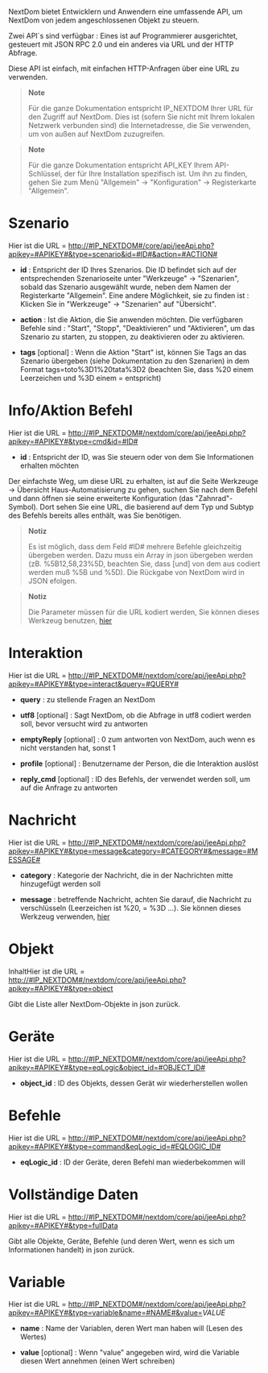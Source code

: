 NextDom bietet Entwicklern und Anwendern eine umfassende API, um
NextDom von jedem angeschlossenen Objekt zu steuern.

Zwei API´s sind verfügbar : Eines ist auf Programmierer ausgerichtet,
gesteuert mit JSON RPC 2.0 und ein anderes via URL und der HTTP Abfrage. 

Diese API ist einfach, mit einfachen HTTP-Anfragen über eine URL zu verwenden.

> **Note**
>
>Für die ganze Dokumentation entspricht IP_NEXTDOM Ihrer URL für den
> Zugriff auf NextDom. Dies ist (sofern Sie nicht mit Ihrem lokalen Netzwerk
> verbunden sind) die Internetadresse, die Sie verwenden, um von außen auf
> NextDom zuzugreifen.

> **Note**
>
>Für die ganze Dokumentation entspricht API_KEY Ihrem API-Schlüssel, der
> für Ihre Installation spezifisch ist. Um ihn zu finden, gehen Sie zum Menü
> "Allgemein" → "Konfiguration" → Registerkarte "Allgemein".

Szenario 
========

Hier ist die URL =
[http://\#IP\_NEXTDOM\#/core/api/jeeApi.php?apikey=\#APIKEY\#&type=scenario&id=\#ID\#&action=\#ACTION\#](http://#IP_NEXTDOM#/core/api/jeeApi.php?apikey=#APIKEY#&type=scenario&id=#ID#&action=#ACTION#)

-   **id** : Entspricht der ID Ihres Szenarios. Die ID befindet sich auf der
    entsprechenden Szenarioseite unter "Werkzeuge" → "Szenarien", sobald das 
    Szenario ausgewählt wurde, neben dem Namen der Registerkarte "Allgemein".
    Eine andere Möglichkeit, sie zu finden ist : Klicken Sie in "Werkzeuge" → 
    "Szenarien" auf "Übersicht".

-   **action** : Ist die Aktion, die Sie anwenden möchten. Die verfügbaren 
    Befehle sind : "Start", "Stopp", "Deaktivieren" und "Aktivieren", 
    um das Szenario zu starten, zu stoppen, zu deaktivieren oder 
    zu aktivieren.

-   **tags** [optional] : Wenn die Aktion "Start" ist, können Sie Tags an das 
    Szenario übergeben (siehe Dokumentation zu den Szenarien) in dem
    Format tags=toto%3D1%20tata%3D2 (beachten Sie, dass %20 einem 
    Leerzeichen und %3D einem = entspricht)

Info/Aktion Befehl
====================

Hier ist die URL =
[http://\#IP\_NEXTDOM\#/nextdom/core/api/jeeApi.php?apikey=\#APIKEY\#&type=cmd&id=\#ID\#](http://#IP_NEXTDOM#/nextdom/core/api/jeeApi.php?apikey=#APIKEY#&type=cmd&id=#ID#)

-   **id** : Entspricht der ID, was Sie steuern oder von dem Sie 
    Informationen erhalten möchten

Der einfachste Weg, um diese URL zu erhalten, ist auf die Seite Werkzeuge →
Übersicht Haus-Automatisierung zu gehen, suchen Sie nach dem Befehl und
dann öffnen sie seine erweiterte Konfiguration (das "Zahnrad"-Symbol). Dort sehen Sie eine URL, die basierend auf dem Typ und Subtyp des Befehls
bereits alles enthält, was Sie benötigen.

> **Notiz**
>
> Es ist möglich, dass dem Feld \#ID# mehrere Befehle gleichzeitig
> übergeben werden. Dazu muss ein Array in json übergeben werden (zB.
> %5B12,58,23%5D, beachten Sie, dass [und] von dem aus codiert werden
> muß %5B und %5D). Die Rückgabe von NextDom wird in JSON efolgen.

> **Notiz**
>
> Die Parameter müssen für die URL kodiert werden, Sie können dieses
> Werkzeug benutzen, [hier](https://meyerweb.com/eric/tools/dencoder/)

Interaktion
===========

Hier ist die URL =
[http://\#IP\_NEXTDOM\#/nextdom/core/api/jeeApi.php?apikey=\#APIKEY\#&type=interact&query=\#QUERY\#](http://#IP_NEXTDOM#/nextdom/core/api/jeeApi.php?apikey=#APIKEY#&type=interact&query=#QUERY#)

-   **query** :  zu stellende Fragen an NextDom

-   **utf8** [optional] : Sagt NextDom, ob die Abfrage in utf8 codiert werden soll, 
    bevor versucht wird zu antworten

-   **emptyReply** [optional] : 0 zum antworten von NextDom, auch wenn es nicht 
    verstanden hat, sonst 1

-   **profile** [optional] : Benutzername der Person, die die
    Interaktion auslöst

-   **reply_cmd** [optional] : ID des Befehls, der verwendet werden soll, 
    um auf die Anfrage zu antworten

Nachricht 
=======

Hier ist die URL =
[http://\#IP\_NEXTDOM\#/nextdom/core/api/jeeApi.php?apikey=\#APIKEY\#&type=message&category=\#CATEGORY\#&message=\#MESSAGE\#](http://#IP_NEXTDOM#/nextdom/core/api/jeeApi.php?apikey=#APIKEY#&type=message&category=#CATEGORY#&message=#MESSAGE#)

-   **category** : Kategorie der Nachricht, die in der Nachrichten mitte hinzugefügt werden soll

-   **message** : betreffende Nachricht, achten Sie darauf, die Nachricht zu 
    verschlüsseln (Leerzeichen ist %20, = %3D ...). Sie können dieses Werkzeug 
    verwenden, [hier](https://meyerweb.com/eric/tools/dencoder/)

Objekt
=====

InhaltHier ist die URL =
[http://\#IP\_NEXTDOM\#/nextdom/core/api/jeeApi.php?apikey=\#APIKEY\#&type=object](http://#IP_NEXTDOM#/nextdom/core/api/jeeApi.php?apikey=#APIKEY#&type=object)

Gibt die Liste aller NextDom-Objekte in json zurück.

Geräte
==========

Hier ist die URL =
[http://\#IP\_NEXTDOM\#/nextdom/core/api/jeeApi.php?apikey=\#APIKEY\#&type=eqLogic&object\_id=\#OBJECT\_ID\#](http://#IP_NEXTDOM#/nextdom/core/api/jeeApi.php?apikey=#APIKEY#&type=eqLogic&object_id=#OBJECT_ID#)

-   **object_id** : ID des Objekts, dessen Gerät wir wiederherstellen
    wollen

Befehle
========

Hier ist die URL =
[http://\#IP\_NEXTDOM\#/nextdom/core/api/jeeApi.php?apikey=\#APIKEY\#&type=command&eqLogic\_id=\#EQLOGIC\_ID\#](http://#IP_NEXTDOM#/nextdom/core/api/jeeApi.php?apikey=#APIKEY#&type=command&eqLogic_id=#EQLOGIC_ID#)

-   **eqLogic\_id** :  ID der Geräte, deren Befehl man wiederbekommen 
    will

Vollständige Daten
=========

Hier ist die URL =
[http://\#IP\_NEXTDOM\#/nextdom/core/api/jeeApi.php?apikey=\#APIKEY\#&type=fullData](http://#IP_NEXTDOM#/nextdom/core/api/jeeApi.php?apikey=#APIKEY#&type=fullData)

Gibt alle Objekte, Geräte, Befehle (und deren Wert, wenn es sich um Informationen handelt) in json zurück.

Variable
========

Hier ist die URL =
[http://\#IP\_NEXTDOM\#/nextdom/core/api/jeeApi.php?apikey=\#APIKEY\#&type=variable&name=\#NAME\#&value=](http://#IP_NEXTDOM#/nextdom/core/api/jeeApi.php?apikey=#APIKEY#&type=variable&name=#NAME#&value=)*VALUE*

-   **name** : Name der Variablen, deren Wert man haben will (Lesen 
    des Wertes)

-   **value** [optional] : Wenn "value" angegeben wird, wird die Variable diesen 
    Wert annehmen (einen Wert schreiben)


